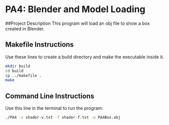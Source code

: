 # PA4: Blender and Model Loading
##Project Description
This program will load an obj file to show a box created in Blender.

## Makefile Instructions
Use these lines to create a build directory and make the executable inside it.

```bash
mkdir build
cd build
cp ../makefile .
make
```

## Command Line Instructions
Use this line in the terminal to run the program:
```bash
./PA4 -v shader-v.txt -f shader-f.txt -o PA4Box.obj
```